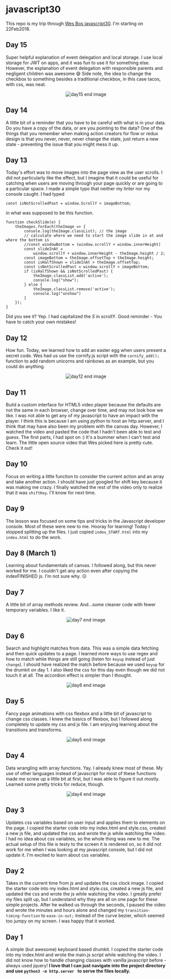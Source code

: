 # javascript30
This repo is my trip through [Wes Bos javascript30](https://javascript30.com/). I'm starting on 22Feb2018.

## Day 15
Super helpful explanation of event delegation and local storage. I use local storage for JWT on apps, and it was fun to use it for something else. However, the explanation of event delegation with responsible parents and negligent children was awesome :smile:
Side note, the idea to change the checkbox to something besides a traditional checkbox, in this case tacos, with css, was neat.

<p align="center">
 <img src="/img/day15.png" alt="day15 end image")/>
</p>

## Day 14
A little bit of a reminder that you have to be careful with what is in your data. Do you have a copy of the data, or are you pointing to the data? One of the things that you remember when making action creators for flow or redux design is that you never, never, never change the state, just return a new state - preventing the issue that you might mess it up.

## Day 13
Today's effort was to move images into the page view as the user scrolls. I did not particularly like the effect, but I imagine that it could be useful for catching when users are moving through your page quickly or are going to a particular space. I made a simple typo that neither my linter nor my console caught. I had typed

```
const isNotScrolledPast = window.ScrollY < imageBottom;
```

in what was supposed to be this function.

```
function checkSlide(e) {
    theImages.forEach(theImage => {
        console.log(theImage.classList); // the image
        // calculate where we need to start the image slide in at and where the bottom is
        //const windowBottom = (window.scrollY + window.innerHeight)
        const slideInAt =
            window.scrollY + window.innerHeight - theImage.height / 2;
        const imageBottom = theImage.offsetTop + theImage.height;
        const isHalfShown = slideInAt > theImage.offsetTop;
        const isNotScrolledPast = window.scrollY < imageBottom;
        if (isHalfShown && isNotScrolledPast) {
            theImage.classList.add('active');
            console.log("show");
        } else {
            theImage.classList.remove('active');
            console.log("unshow")
        }
    });
}
```

Did you see it? Yep. I had capitalized the *S* in scrollY. Good reminder - You have to catch your own mistakes!

## Day 12
How fun. Today, we learned how to add an easter egg when users present a secret code. Wes had us use the cornify.js script with the `cornify_add();` function to add random unicorns and rainbows as an example, but you could do anything.

<p align="center">
 <img src="/img/day12.png" alt="day12 end image")/>
</p>

## Day 11
Build a custom interface for HTML5 video player because the defaults are not the same in each browser, change over time, and may not look how we like. I was not able to get any of my javascript to have an impact with the player. I think this is because I am using python to host an http.server, and I think that may have also been my problem with the canvas day. However, I watched the video and pasted the code that I hadn't been able to test and guess. The first parts, I had spot on :) It's a bummer when I can't test and learn. The little open source video that Wes picked here is pretty cute. Check it out!

## Day 10
Focus on writing a little function to consider the current action and an array and take another action. I should have just googled for shift key because it was making me crazy. I finally watched the rest of the video only to realize that it was `shiftKey`. I'll know for next time.

## Day 9
The lesson was focused on some tips and tricks in the Javascript developer console. Most of these were new to me. Hooray for learning! Today I stopped splitting up the files. I just copied `index_START.html` into my `index.html` to do the work.

## Day 8 (March 1)
Learning about fundamentals of canvas. I followed along, but this never worked for me. I couldn't get any action even after copying the indexFINISHED js. I'm not sure why. :confounded:

## Day 7
A little bit of array methods review. And...some cleaner code with fewer temporary variables. I like it.
<p align="center">
 <img src="/img/day7.png" alt="day7 end image")/>
</p>

## Day 6
Search and highlight matches from data. This was a simple data fetching and then quick updates to a page. I learned more ways to use regex and how to match while things are still going (listen for `keyup` instead of just `change`). I should have realized the match before because we used `keyup` for the drumkit on day 1. I also liked the css for this day even though we did not touch it at all. The accordion effect is simpler than I thought.

<p align="center">
 <img src="/img/day6.png" alt="day6 end image")/>
</p>

## Day 5
Fancy page animations with css flexbox and a little bit of javascript to change css classes. I knew the basics of flexbox, but I followed along completely to update my css and js file. I am enjoying learning about the transitions and transforms.

<p align="center">
 <img src="/img/day5.png" alt="day5 end image")/>
</p>

## Day 4
Data wrangling with array functions. Yay. I already knew most of these. My use of other languages instead of javascript for most of these functions made me screw up a little bit at first, but I was able to figure it out mostly. Learned some pretty tricks for reduce, though.

<p align="center">
 <img src="/img/day4.png" alt="day4 end image")/>
</p>

## Day 3
Updates css variables based on user input and applies them to elements on the page. I copied the starter code into my index.html and style.css, created a new js file, and updated the css and wrote the js while watching the video. I had no idea about css variables, so the whole thing was new to me. The actual setup of this file is testy to the screen it is rendered on, so it did not work for me when I was looking at my javascript console, but I did not update it. I'm excited to learn about css variables.

## Day 2
Takes in the current time from js and updates the css clock image. I copied the starter code into my index.html and style.css, created a new js file, and updated the css and wrote the js while watching the video. I greatly prefer my files split up, but I understand why they are all on one page for these simple projects.  After he walked us through the seconds, I paused the video and wrote the minutes and hours alone and changed my `transition-timing-function` to `ease-in-out;` instead of the curve bezier, which seemed too jumpy on my screen. I was happy that it worked.

## Day 1
A simple (but awesome) keyboard based drumkit. I copied the starter code into my index.html and wrote the main.js script while watching the video. I did not know how to handle changing classes with vanilla javascript before - always used jquery! **I love that I can just navigate into the project directory and use `python3 -m http.server ` to serve the files locally.**
